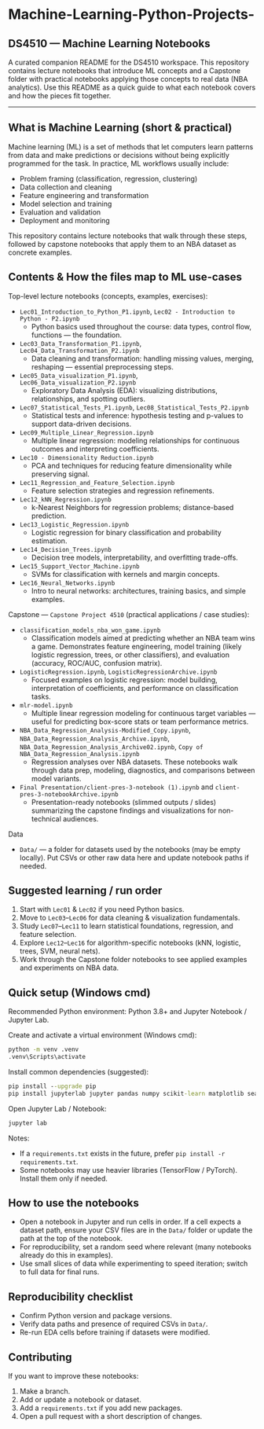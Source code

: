 # Machine-Learning-Python-Projects-

## DS4510 — Machine Learning Notebooks

A curated companion README for the DS4510 workspace. This repository contains lecture notebooks that introduce ML concepts and a Capstone folder with practical notebooks applying those concepts to real data (NBA analytics). Use this README as a quick guide to what each notebook covers and how the pieces fit together.

---

## What is Machine Learning (short & practical)

Machine learning (ML) is a set of methods that let computers learn patterns from data and make predictions or decisions without being explicitly programmed for the task. In practice, ML workflows usually include:

- Problem framing (classification, regression, clustering)
- Data collection and cleaning
- Feature engineering and transformation
- Model selection and training
- Evaluation and validation
- Deployment and monitoring

This repository contains lecture notebooks that walk through these steps, followed by capstone notebooks that apply them to an NBA dataset as concrete examples.

## Contents & How the files map to ML use-cases

Top-level lecture notebooks (concepts, examples, exercises):

- `Lec01_Introduction_to_Python_P1.ipynb`, `Lec02 - Introduction to Python - P2.ipynb`
  - Python basics used throughout the course: data types, control flow, functions — the foundation.
- `Lec03_Data_Transformation_P1.ipynb`, `Lec04_Data_Transformation_P2.ipynb`
  - Data cleaning and transformation: handling missing values, merging, reshaping — essential preprocessing steps.
- `Lec05_Data_visualization_P1.ipynb`, `Lec06_Data_visualization_P2.ipynb`
  - Exploratory Data Analysis (EDA): visualizing distributions, relationships, and spotting outliers.
- `Lec07_Statistical_Tests_P1.ipynb`, `Lec08_Statistical_Tests_P2.ipynb`
  - Statistical tests and inference: hypothesis testing and p-values to support data-driven decisions.
- `Lec09_Multiple_Linear_Regression.ipynb`
  - Multiple linear regression: modeling relationships for continuous outcomes and interpreting coefficients.
- `Lec10 - Dimensionality Reduction.ipynb`
  - PCA and techniques for reducing feature dimensionality while preserving signal.
- `Lec11_Regression_and_Feature_Selection.ipynb`
  - Feature selection strategies and regression refinements.
- `Lec12_kNN_Regression.ipynb`
  - k-Nearest Neighbors for regression problems; distance-based prediction.
- `Lec13_Logistic_Regression.ipynb`
  - Logistic regression for binary classification and probability estimation.
- `Lec14_Decision_Trees.ipynb`
  - Decision tree models, interpretability, and overfitting trade-offs.
- `Lec15_Support_Vector_Machine.ipynb`
  - SVMs for classification with kernels and margin concepts.
- `Lec16_Neural_Networks.ipynb`
  - Intro to neural networks: architectures, training basics, and simple examples.

Capstone — `Capstone Project 4510` (practical applications / case studies):

- `classification_models_nba_won_game.ipynb`
  - Classification models aimed at predicting whether an NBA team wins a game. Demonstrates feature engineering, model training (likely logistic regression, trees, or other classifiers), and evaluation (accuracy, ROC/AUC, confusion matrix).
- `LogisticRegression.ipynb`, `LogisticRegressionArchive.ipynb`
  - Focused examples on logistic regression: model building, interpretation of coefficients, and performance on classification tasks.
- `mlr-model.ipynb`
  - Multiple linear regression modeling for continuous target variables — useful for predicting box-score stats or team performance metrics.
- `NBA_Data_Regression_Analysis-Modified_Copy.ipynb`, `NBA_Data_Regression_Analysis_Archive.ipynb`, `NBA_Data_Regression_Analysis_Archive02.ipynb`, `Copy of NBA_Data_Regression_Analysis.ipynb`
  - Regression analyses over NBA datasets. These notebooks walk through data prep, modeling, diagnostics, and comparisons between model variants.
- `Final Presentation/client-pres-3-notebook (1).ipynb` and `client-pres-3-notebookArchive.ipynb`
  - Presentation-ready notebooks (slimmed outputs / slides) summarizing the capstone findings and visualizations for non-technical audiences.

Data

- `Data/` — a folder for datasets used by the notebooks (may be empty locally). Put CSVs or other raw data here and update notebook paths if needed.

## Suggested learning / run order

1. Start with `Lec01` & `Lec02` if you need Python basics.
2. Move to `Lec03`–`Lec06` for data cleaning & visualization fundamentals.
3. Study `Lec07`–`Lec11` to learn statistical foundations, regression, and feature selection.
4. Explore `Lec12`–`Lec16` for algorithm-specific notebooks (kNN, logistic, trees, SVM, neural nets).
5. Work through the Capstone folder notebooks to see applied examples and experiments on NBA data.

## Quick setup (Windows cmd)

Recommended Python environment: Python 3.8+ and Jupyter Notebook / Jupyter Lab.

Create and activate a virtual environment (Windows cmd):

```cmd
python -m venv .venv
.venv\Scripts\activate
```

Install common dependencies (suggested):

```cmd
pip install --upgrade pip
pip install jupyterlab jupyter pandas numpy scikit-learn matplotlib seaborn statsmodels notebook
```

Open Jupyter Lab / Notebook:

```cmd
jupyter lab
```

Notes:
- If a `requirements.txt` exists in the future, prefer `pip install -r requirements.txt`.
- Some notebooks may use heavier libraries (TensorFlow / PyTorch). Install them only if needed.

## How to use the notebooks

- Open a notebook in Jupyter and run cells in order. If a cell expects a dataset path, ensure your CSV files are in the `Data/` folder or update the path at the top of the notebook.
- For reproducibility, set a random seed where relevant (many notebooks already do this in examples).
- Use small slices of data while experimenting to speed iteration; switch to full data for final runs.

## Reproducibility checklist

- Confirm Python version and package versions.
- Verify data paths and presence of required CSVs in `Data/`.
- Re-run EDA cells before training if datasets were modified.

## Contributing

If you want to improve these notebooks:

1. Make a branch.
2. Add or update a notebook or dataset.
3. Add a `requirements.txt` if you add new packages.
4. Open a pull request with a short description of changes.
